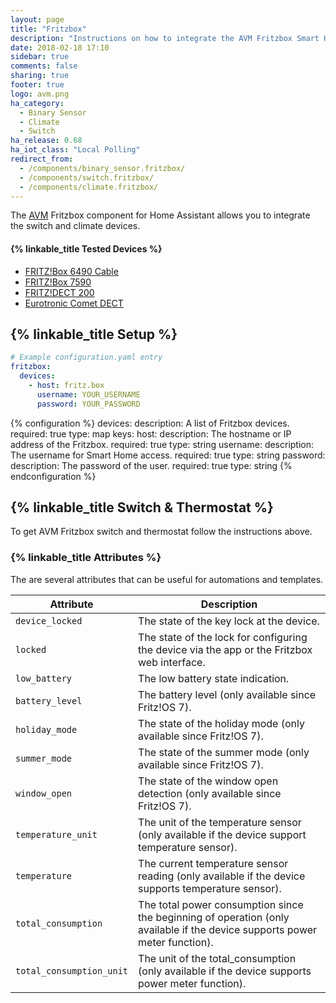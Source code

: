 ```yaml
---
layout: page
title: "Fritzbox"
description: "Instructions on how to integrate the AVM Fritzbox Smart Home components."
date: 2018-02-18 17:10
sidebar: true
comments: false
sharing: true
footer: true
logo: avm.png
ha_category:
  - Binary Sensor
  - Climate
  - Switch
ha_release: 0.68
ha_iot_class: "Local Polling"
redirect_from:
  - /components/binary_sensor.fritzbox/
  - /components/switch.fritzbox/
  - /components/climate.fritzbox/
---
```


The [AVM](https://en.avm.de) Fritzbox component for Home Assistant allows you to integrate the switch and climate devices.

#### {% linkable_title Tested Devices %}

- [FRITZ!Box 6490 Cable](https://en.avm.de/products/fritzbox/fritzbox-6490-cable/)
- [FRITZ!Box 7590](https://en.avm.de/products/fritzbox/fritzbox-7590/)
- [FRITZ!DECT 200](https://en.avm.de/products/fritzdect/fritzdect-200/)
- [Eurotronic Comet DECT](https://eurotronic.org/produkte/elektronische-heizkoerperthermostate/sparmatic-comet/)

## {% linkable_title Setup %}

```yaml
# Example configuration.yaml entry
fritzbox:
  devices:
    - host: fritz.box
      username: YOUR_USERNAME
      password: YOUR_PASSWORD
```

{% configuration %}
devices:
  description: A list of Fritzbox devices.
  required: true
  type: map
  keys:
    host:
      description: The hostname or IP address of the Fritzbox.
      required: true
      type: string
    username:
      description: The username for Smart Home access.
      required: true
      type: string
    password:
      description: The password of the user.
      required: true
      type: string
{% endconfiguration %}

## {% linkable_title Switch & Thermostat %}

To get AVM Fritzbox switch and thermostat follow the instructions above.

### {% linkable_title Attributes %}

The are several attributes that can be useful for automations and templates.

| Attribute | Description |
| --------- | ----------- |
| `device_locked` | The state of the key lock at the device.
| `locked` | The state of the lock for configuring the device via the app or the Fritzbox web interface.
| `low_battery` | The low battery state indication.
| `battery_level` | The battery level (only available since Fritz!OS 7).
| `holiday_mode` | The state of the holiday mode (only available since Fritz!OS 7).
| `summer_mode` | The state of the summer mode (only available since Fritz!OS 7).
| `window_open` | The state of the window open detection (only available since Fritz!OS 7).
| `temperature_unit` |  The unit of the temperature sensor (only available if the device support temperature sensor).
| `temperature` | The current temperature sensor reading (only available if the device supports temperature sensor).
| `total_consumption` | The total power consumption since the beginning of operation (only available if the device supports power meter function).
| `total_consumption_unit` | The unit of the total_consumption (only available if the device supports power meter function).